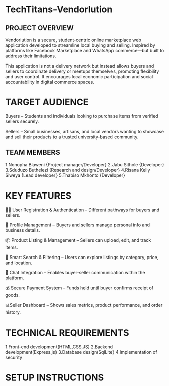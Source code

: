 # TechTitans-Vendorlution

## PROJECT OVERVIEW
Vendorlution is a secure, student-centric online marketplace web application developed to streamline local buying and selling. Inspired by platforms like Facebook Marketplace and WhatsApp commerce—but built to address their limitations.

This application is not a delivery network but instead allows buyers and sellers to coordinate delivery or meetups themselves, promoting flexibility and user control. It encourages local economic participation and social accountability in digital commerce spaces.

# TARGET AUDIENCE
Buyers – Students and individuals looking to purchase items from verified sellers securely.

Sellers – Small businesses, artisans, and local vendors wanting to showcase and sell their products to a trusted university-based community.

## TEAM MEMBERS 
1.Nonopha Blaweni {Project manager/Developer}
2.Jabu Sithole {Developer}
3.Sduduzo Buthelezi {Research and design/Developer}
4.Risana Kelly Siweya {Lead developer}
5.Thabiso Mkhonto {Developer}

# KEY FEATURES 
🧑‍💻 User Registration & Authentication – Different pathways for buyers and sellers.

👤 Profile Management – Buyers and sellers manage personal info and business details.

📦 Product Listing & Management – Sellers can upload, edit, and track items.

🔎 Smart Search & Filtering – Users can explore listings by category, price, and location.

💬 Chat Integration – Enables buyer-seller communication within the platform.

💰 Secure Payment System – Funds held until buyer confirms receipt of goods.

📊Seller Dashboard – Shows sales metrics, product performance, and order history.

# TECHNICAL REQUIREMENTS 
1.Front-end development(HTML,CSS,JS)
2.Backend development(Express.js)
3.Database design(SqlLite)
4.Implementation of security

# SETUP INSTRUCTIONS 






